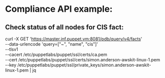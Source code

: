 # Compliance API example:

## Check status of all nodes for CIS fact:

curl -X GET 'https://master.inf.puppet.vm:8081/pdb/query/v4/facts' \
  --data-urlencode 'query=["~", "name", "cis"]' \
  --tlsv1 \
  --cacert /etc/puppetlabs/puppet/ssl/certs/ca.pem \
  --cert /etc/puppetlabs/puppet/ssl/certs/simon.anderson-awskit-linux-1.pem \
  --key /etc/puppetlabs/puppet/ssl/private_keys/simon.anderson-awskit-linux-1.pem | jq
